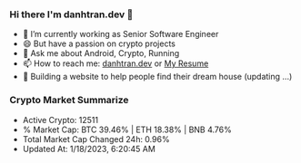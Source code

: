 ### Hi there I'm danhtran.dev 👋

- 🔭 I’m currently working as Senior Software Engineer
- 😄 But have a passion on crypto projects
- 💬 Ask me about Android, Crypto, Running 
- 📫 How to reach me: <a href="https://danhtran.dev" target="_blank">danhtran.dev</a> or <a href="Dan-Resume.pdf" target="_blank">My Resume</a>
- 🌱 Building a website to help people find their dream house (updating ...)

### Crypto Market Summarize
- Active Crypto: 12511
- % Market Cap: BTC 39.46% | ETH 18.38% | BNB 4.76%
- Total Market Cap Changed 24h: 0.96%
- Updated At: 1/18/2023, 6:20:45 AM
